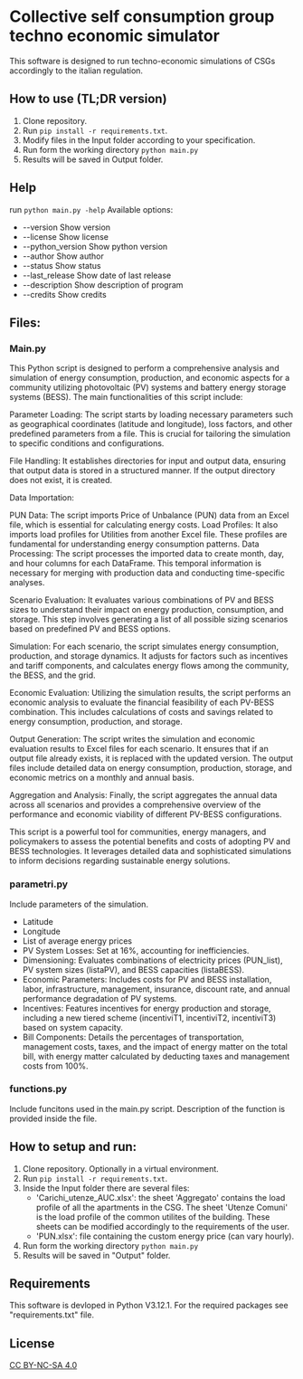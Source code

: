 # Collective self consumption group techno economic simulator
This software is designed to run techno-economic simulations of CSGs accordingly to the italian regulation. 

## How to use (TL;DR version)
1) Clone repository.
2) Run 
```pip install -r requirements.txt```.
3) Modify files in the Input folder according to your specification. 
4) Run form the working directory
```python main.py```
5) Results will be saved in Output folder. 

## Help
run 
```python main.py -help```
Available options: 
-  --version             Show version
-  --license             Show license
-  --python_version      Show python version
-  --author              Show author
-  --status              Show status
-  --last_release        Show date of last release
-  --description         Show description of program
-  --credits             Show credits
## Files:
### Main.py 
This Python script is designed to perform a comprehensive analysis and simulation of energy consumption, production, and economic aspects for a community utilizing photovoltaic (PV) systems and battery energy storage systems (BESS). The main functionalities of this script include:

Parameter Loading: The script starts by loading necessary parameters such as geographical coordinates (latitude and longitude), loss factors, and other predefined parameters from a file. This is crucial for tailoring the simulation to specific conditions and configurations.

File Handling: It establishes directories for input and output data, ensuring that output data is stored in a structured manner. If the output directory does not exist, it is created.

Data Importation:

PUN Data: The script imports Price of Unbalance (PUN) data from an Excel file, which is essential for calculating energy costs.
Load Profiles: It also imports load profiles for Utilities from another Excel file. These profiles are fundamental for understanding energy consumption patterns.
Data Processing: The script processes the imported data to create month, day, and hour columns for each DataFrame. This temporal information is necessary for merging with production data and conducting time-specific analyses.

Scenario Evaluation: It evaluates various combinations of PV and BESS sizes to understand their impact on energy production, consumption, and storage. This step involves generating a list of all possible sizing scenarios based on predefined PV and BESS options.

Simulation: For each scenario, the script simulates energy consumption, production, and storage dynamics. It adjusts for factors such as incentives and tariff components, and calculates energy flows among the community, the BESS, and the grid.

Economic Evaluation: Utilizing the simulation results, the script performs an economic analysis to evaluate the financial feasibility of each PV-BESS combination. This includes calculations of costs and savings related to energy consumption, production, and storage.

Output Generation: The script writes the simulation and economic evaluation results to Excel files for each scenario. It ensures that if an output file already exists, it is replaced with the updated version. The output files include detailed data on energy consumption, production, storage, and economic metrics on a monthly and annual basis.

Aggregation and Analysis: Finally, the script aggregates the annual data across all scenarios and provides a comprehensive overview of the performance and economic viability of different PV-BESS configurations.

This script is a powerful tool for communities, energy managers, and policymakers to assess the potential benefits and costs of adopting PV and BESS technologies. It leverages detailed data and sophisticated simulations to inform decisions regarding sustainable energy solutions.

### parametri.py
Include parameters of the simulation.

- Latitude
- Longitude
- List of average energy prices 
- PV System Losses: Set at 16%, accounting for inefficiencies.
- Dimensioning: Evaluates combinations of electricity prices (PUN_list), PV system sizes (listaPV), and BESS capacities (listaBESS).
- Economic Parameters: Includes costs for PV and BESS installation, labor, infrastructure, management, insurance, discount rate, and annual performance degradation of PV systems.
- Incentives: Features incentives for energy production and storage, including a new tiered scheme (incentiviT1, incentiviT2, incentiviT3) based on system capacity.
- Bill Components: Details the percentages of transportation, management costs, taxes, and the impact of energy matter on the total bill, with energy matter calculated by deducting taxes and management costs from 100%.

### functions.py
Include funcitons used in the main.py script. 
Description of the function is provided inside the file.

## How to setup and run: 
1) Clone repository. Optionally in a virtual environment.
2) Run 
```pip install -r requirements.txt```.
3) Inside the Input folder there are several files: 
    - 'Carichi_utenze_AUC.xlsx': the sheet 'Aggregato' contains the load profile of all the apartments in the CSG. The sheet 'Utenze Comuni' is the load profile of the common utilites of the building. These sheets can be modified accordingly to the requirements of the user. 
    - 'PUN.xlsx': file containing the custom energy price (can vary hourly). 
4) Run form the working directory
```python main.py```
5) Results will be saved in "Output" folder. 

## Requirements
This software is devloped in Python V3.12.1. 
For the required packages see "requirements.txt" file. 

## License
[CC BY-NC-SA 4.0](https://github.com/RiccTrev/CSGSimulator/blob/main/license.txt)
